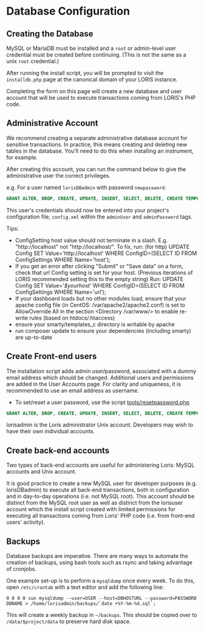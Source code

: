 # Database Configuration

## Creating the Database
MySQL or MariaDB must be installed and a `root` or admin-level user 
credential must be created before continuing. (This is not the same as a unix 
        `root` credential.)

After running the install script, you will be prompted to visit the 
`installdb.php` page at the canonical domain of your LORIS instance.

Completing the form on this page will create a new database and user account
that will be used to execute transactions coming from LORIS's PHP code.

## Administrative Account

We recommend creating a separate administrative database account for sensitive
transactions. In practice, this means creating and deleting new tables in the
database. You'll need to do this when installing an instrument, for example.

After creating this account, you can run the command below to give
the administrative user the correct privileges.

e.g. For a user named `lorisDBadmin` with password `newpassword`:

```SQL
GRANT ALTER, DROP, CREATE, UPDATE, INSERT, SELECT, DELETE, CREATE TEMPORARY TABLES, LOCK TABLES  on $dbname.* to 'lorisDBadmin'@'$dbhost' IDENTIFIED BY 'newpassword' WITH GRANT OPTION;
```

This user's credentials should now be entered into your project's configuration file, `config.xml`
within the `adminUser` and `adminPassword` tags.

Tips:

* ConfigSetting host value should not terminate in a slash. E.g. "http://localhost" not "http://localhost/". To fix, run: (for http) UPDATE Config SET Value='http://localhost' WHERE ConfigID=(SELECT ID FROM ConfigSettings WHERE Name='host');
* If you get an error after clicking "Submit" or "Save data" on a form, check that url Config setting is set for your host. (Previous iterations of LORIS recommended setting this to the empty string) Run: UPDATE Config SET Value='_$yourhost_' WHERE ConfigID=(SELECT ID FROM ConfigSettings WHERE Name='url');
* If your dashboard loads but no other modules load, ensure that your apache config file (in CentOS: /var/apache2/apache2.conf) is set to AllowOverride All in the section <Directory /var/www/> to enable re-write rules (based on htdocs/.htaccess)
* ensure your smarty/templates_c directory is writable by apache
* run composer update to ensure your dependencies (including smarty) are up-to-date

## Create Front-end users

The installation script adds admin user/password, associated with a dummy email address which should be changed. Additional users and permissions are added in the User Accounts page. For clarity and uniqueness, it is recommended to use an email address as username.  

* To set/reset a user password, use the script [tools/resetpassword.php](https://github.com/aces/Loris/blob/main/tools/resetpassword.php)  

```SQL
GRANT ALTER, DROP, CREATE, UPDATE, INSERT, SELECT, DELETE, CREATE TEMPORARY TABLES, LOCK TABLES  on $dbname.* to 'lorisDBadmin'@'$dbhost' IDENTIFIED BY '$newpassword' WITH GRANT OPTION ;
```

lorisadmin is the Loris administrator Unix account. Developers may wish to have their own individual accounts.

## Create back-end accounts

Two types of back-end accounts are useful for administering Loris: MySQL accounts and Unix account.

It is good practice to create a new MySQL user for developer purposes (e.g. lorisDBadmin) to execute all back-end transactions, both in configuration and in day-to-day operations (i.e. not MySQL root). This account should be distinct from the MySQL root user as well as distinct from the lorisuser account which the install script created with limited permissions for executing all transactions coming from Loris' PHP code (i.e. from front-end users' activity).

## Backups

Database backups are imperative. There are many ways to automate the creation of backups, using bash tools such as rsync and taking advantage of cronjobs.

One example set-up is to perform a `mysqldump` once every week. To do this, open `/etc/crontab` with a text editor and add the following line:

```
0 0 0 0 sun mysqldump --user=USER --host=DBHOSTURL --password=PASSWORD DBNAME > /home/lorisadmin/backups/`date +%Y-%m-%d.sql`;
```

This will create a weekly backup in `~/backups`. This should be copied over to `/data/$project/data` to preserve hard disk space.